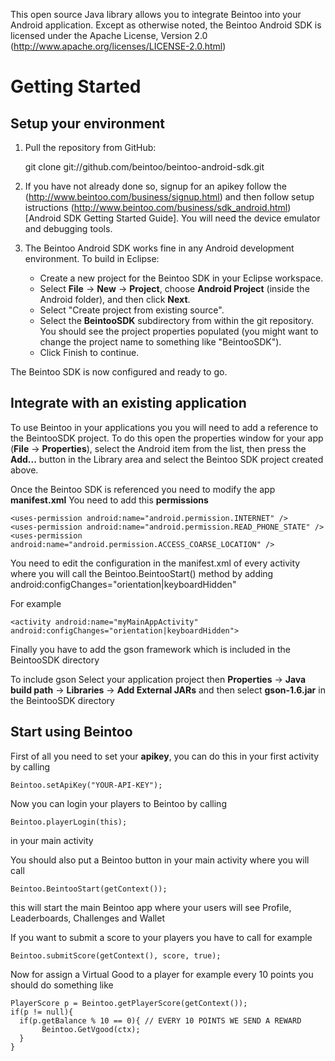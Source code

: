This open source Java library allows you to integrate Beintoo into your Android application. Except as otherwise noted, the Beintoo Android SDK is licensed under the Apache License, Version 2.0 (http://www.apache.org/licenses/LICENSE-2.0.html)

Getting Started
===============

Setup your environment
--------------------------

1. Pull the repository from GitHub:

    git clone git://github.com/beintoo/beintoo-android-sdk.git

2. If you have not already done so, signup for an apikey follow the (http://www.beintoo.com/business/signup.html) and then follow setup istructions (http://www.beintoo.com/business/sdk_android.html) [Android SDK Getting Started Guide]. You will need the device emulator and debugging tools.

3. The Beintoo Android SDK works fine in any Android development environment. To build in Eclipse:

	* Create a new project for the Beintoo SDK in your Eclipse workspace. 
	* Select __File__ -> __New__ -> __Project__, choose __Android Project__ (inside the Android folder), and then click __Next__.
	* Select "Create project from existing source".
	* Select the __BeintooSDK__ subdirectory from within the git repository. You should see the project properties populated (you might want to change the project name to something like "BeintooSDK").
	* Click Finish to continue.

The Beintoo SDK is now configured and ready to go.  



Integrate with an existing application
-----------

To use Beintoo in your applications you you will need to add a reference to the BeintooSDK project. To do this open the properties window for your app (__File__ -> __Properties__), select the Android item from the list, then press the __Add...__ button in the Library area and select the Beintoo SDK project created above.

Once the Beintoo SDK is referenced you need to modify the app __manifest.xml__ 
You need to add this __permissions__

	
	<uses-permission android:name="android.permission.INTERNET" />
	<uses-permission android:name="android.permission.READ_PHONE_STATE" />
	<uses-permission android:name="android.permission.ACCESS_COARSE_LOCATION" />
	                        

You need to edit the configuration in the manifest.xml of every activity where you will call the Beintoo.BeintooStart() method by adding
android:configChanges="orientation|keyboardHidden"

For example
	
	<activity android:name="myMainAppActivity" android:configChanges="orientation|keyboardHidden">
	
Finally you have to add the gson framework which is included in the BeintooSDK directory

To include gson Select your application project then __Properties__ -> __Java build path__ -> __Libraries__ -> __Add External JARs__ and then select __gson-1.6.jar__ in the BeintooSDK directory


Start using Beintoo
-----------

First of all you need to set your __apikey__, you can do this in your first activity by calling 
	
	Beintoo.setApiKey("YOUR-API-KEY");
	
Now you can login your players to Beintoo by calling 
	
	Beintoo.playerLogin(this);
	
in your main activity

You should also put a Beintoo button in your main activity where you will call 
	
	Beintoo.BeintooStart(getContext());
	
this will start the main Beintoo app where your users will see Profile, Leaderboards, Challenges and Wallet

If you want to submit a score to your players you have to call for example
	
	Beintoo.submitScore(getContext(), score, true);
	
Now for assign a Virtual Good to a player for example every 10 points you should do something like
	
	PlayerScore p = Beintoo.getPlayerScore(getContext());
	if(p != null){
 	  if(p.getBalance % 10 == 0){ // EVERY 10 POINTS WE SEND A REWARD 
      	   Beintoo.GetVgood(ctx);
   	  }
	}	
	

